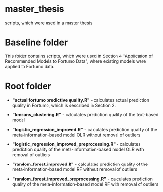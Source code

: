 # master_thesis
scripts, which were used in a master thesis

# Baseline folder
This folder contains scripts, which were used in Section 4 "Application of Recommended Models to Fortumo Data", where existing models were applied to Fortumo data.

# Root folder

* **"actual fortumo predictive quality.R"** -  calculates actual prediction quality in Fortumo, which is described in Section 2.

* **"kmeans_clustering.R"** - calculates prediction quality of the text-based model

* **"logistic_regression_improved.R"** - calculates prediction quality of the meta-information-based model OLR without removal of outliers

* **"logistic_regression_improved_preprocessing.R"** - calculates prediction quality of the meta-information-based model OLR with removal of outliers

* **"random_forest_improved.R"** - calculates prediction quality of the meta-information-based model RF without removal of outliers

* **"random_forest_improved_preprocessing.R"** - calculates prediction quality of the meta-information-based model RF with removal of outliers